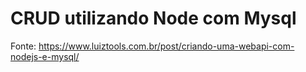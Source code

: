 # CRUD utilizando Node com Mysql
Fonte: https://www.luiztools.com.br/post/criando-uma-webapi-com-nodejs-e-mysql/